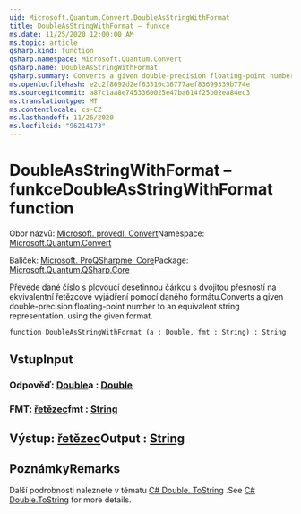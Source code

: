 ```yaml
---
uid: Microsoft.Quantum.Convert.DoubleAsStringWithFormat
title: DoubleAsStringWithFormat – funkce
ms.date: 11/25/2020 12:00:00 AM
ms.topic: article
qsharp.kind: function
qsharp.namespace: Microsoft.Quantum.Convert
qsharp.name: DoubleAsStringWithFormat
qsharp.summary: Converts a given double-precision floating-point number to an equivalent string representation, using the given format.
ms.openlocfilehash: e2c2f8692d2ef63510c36777aef83699339b774e
ms.sourcegitcommit: a87c1aa8e7453360025e47ba614f25b02ea84ec3
ms.translationtype: MT
ms.contentlocale: cs-CZ
ms.lasthandoff: 11/26/2020
ms.locfileid: "96214173"
---
```

# <a name="doubleasstringwithformat-function"></a><span data-ttu-id="66717-102">DoubleAsStringWithFormat – funkce</span><span class="sxs-lookup"><span data-stu-id="66717-102">DoubleAsStringWithFormat function</span></span>

<span data-ttu-id="66717-103">Obor názvů: [Microsoft. provedl. Convert](xref:Microsoft.Quantum.Convert)</span><span class="sxs-lookup"><span data-stu-id="66717-103">Namespace: [Microsoft.Quantum.Convert](xref:Microsoft.Quantum.Convert)</span></span>

<span data-ttu-id="66717-104">Balíček: [Microsoft. ProQSharpme. Core](https://nuget.org/packages/Microsoft.Quantum.QSharp.Core)</span><span class="sxs-lookup"><span data-stu-id="66717-104">Package: [Microsoft.Quantum.QSharp.Core](https://nuget.org/packages/Microsoft.Quantum.QSharp.Core)</span></span>


<span data-ttu-id="66717-105">Převede dané číslo s plovoucí desetinnou čárkou s dvojitou přesností na ekvivalentní řetězcové vyjádření pomocí daného formátu.</span><span class="sxs-lookup"><span data-stu-id="66717-105">Converts a given double-precision floating-point number to an equivalent string representation, using the given format.</span></span>

```qsharp
function DoubleAsStringWithFormat (a : Double, fmt : String) : String
```


## <a name="input"></a><span data-ttu-id="66717-106">Vstup</span><span class="sxs-lookup"><span data-stu-id="66717-106">Input</span></span>

### <a name="a--double"></a><span data-ttu-id="66717-107">Odpověď: [Double](xref:microsoft.quantum.lang-ref.double)</span><span class="sxs-lookup"><span data-stu-id="66717-107">a : [Double](xref:microsoft.quantum.lang-ref.double)</span></span>




### <a name="fmt--string"></a><span data-ttu-id="66717-108">FMT: [řetězec](xref:microsoft.quantum.lang-ref.string)</span><span class="sxs-lookup"><span data-stu-id="66717-108">fmt : [String](xref:microsoft.quantum.lang-ref.string)</span></span>





## <a name="output--string"></a><span data-ttu-id="66717-109">Výstup: [řetězec](xref:microsoft.quantum.lang-ref.string)</span><span class="sxs-lookup"><span data-stu-id="66717-109">Output : [String](xref:microsoft.quantum.lang-ref.string)</span></span>



## <a name="remarks"></a><span data-ttu-id="66717-110">Poznámky</span><span class="sxs-lookup"><span data-stu-id="66717-110">Remarks</span></span>

<span data-ttu-id="66717-111">Další podrobnosti naleznete v tématu [C# Double. ToString](https://docs.microsoft.com/dotnet/api/system.double.tostring?view=netframework-4.7.1#System_Double_ToString_System_String_) .</span><span class="sxs-lookup"><span data-stu-id="66717-111">See [C# Double.ToString](https://docs.microsoft.com/dotnet/api/system.double.tostring?view=netframework-4.7.1#System_Double_ToString_System_String_) for more details.</span></span>